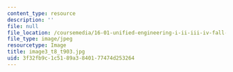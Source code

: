 ```yaml
---
content_type: resource
description: ''
file: null
file_location: /coursemedia/16-01-unified-engineering-i-ii-iii-iv-fall-2005-spring-2006/3f32fb9c1c5189a3840177474d253264_image3_t8_t903.jpg
file_type: image/jpeg
resourcetype: Image
title: image3_t8_t903.jpg
uid: 3f32fb9c-1c51-89a3-8401-77474d253264
---
```

